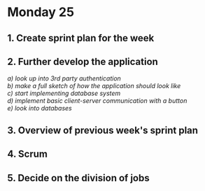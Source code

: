 # Monday 25

## 1. Create sprint plan for the week
## 2. Further develop the application 
_a) look up into 3rd party authentication_  
_b) make a full sketch of how the application should look like_  
_c) start implementing database system_  
_d) implement basic client-server communication with a button_  
_e) look into databases_
## 3. Overview of previous week's sprint plan
## 4. Scrum
## 5. Decide on the division of jobs